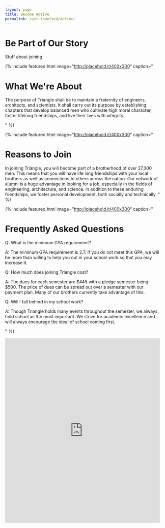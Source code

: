 ```yaml
---
layout: page
title: Become Active
permalink: /get-involved/actives
---
```

# Be Part of Our Story

Stuff about joining

{% include featured.html image="http://placehold.it/400x300" caption="
# What We're About

The purpose of Triangle shall be to maintain a fraternity of engineers, architects, and scientists. It shall carry out its purpose by establishing chapters that develop balanced men who cultivate high moral character, foster lifelong friendships, and live their lives with integrity.


" %}

{% include featured.html image="http://placehold.it/400x300" caption="
# Reasons to Join

In joining Triangle, you will become part of a brotherhood of over 27,000 men. This means that you will have life long friendships with your local brothers as well as connections to others across the nation. Our network of alumni is a huge advantage in looking for a job, especially in the fields of engineering, architecture, and science. In addition to these enduring friendships, we foster personal development, both socially and technically.
" %}

{% include featured.html image="http://placehold.it/400x300" caption="
# Frequently Asked Questions

Q: What is the minimum GPA requirement?

A: The minimum GPA requirement is 2.7. If you do not meet this GPA, we will be more than willing to help you out in your school work so that you may increase it.

Q: How much does joining Triangle cost?

A: The dues for each semester are $445 with a pledge semester being $500. The price of dues can be spread out over a semester with our payment plan. Many of our brothers currently take advantage of this.

Q: Will I fall behind in my school work?

A: Though Triangle holds many events throughout the semester, we always hold school as the most important. We strive for academic excellence and will always encourage the ideal of school coming first.

" %}

<iframe src="https://calendar.google.com/calendar/embed?showTitle=0&amp;height=600&amp;wkst=1&amp;bgcolor=%23ffffff&amp;src=triangle-rec%40mtu.edu&amp;color=%23875509&amp;ctz=America%2FNew_York" style="border-width:0" width="100%" height="600" frameborder="0" scrolling="no"></iframe>
